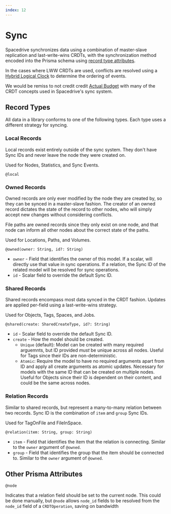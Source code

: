 ```yaml
---
index: 12
---
```


# Sync

Spacedrive synchronizes data using a combination of master-slave replication and last-write-wins CRDTs,
with the synchronization method encoded into the Prisma schema using [record type attributes](#record-types).

In the cases where LWW CRDTs are used,
conflicts are resolved using a [Hybrid Logical Clock](https://github.com/atolab/uhlc-rs)
to determine the ordering of events.

We would be remiss to not credit credit [Actual Budget](https://actualbudget.com/)
with many of the CRDT concepts used in Spacedrive's sync system.

## Record Types

All data in a library conforms to one of the following types.
Each type uses a different strategy for syncing.

### Local Records

Local records exist entirely outside of the sync system.
They don't have Sync IDs and never leave the node they were created on.

Used for Nodes, Statistics, and Sync Events.

`@local`

### Owned Records

Owned records are only ever modified by the node they are created by,
so they can be synced in a master-slave fashion.
The creator of an owned record dictates the state of the record to other nodes,
who will simply accept new changes without considering conflicts.

File paths are owned records since they only exist on one node,
and that node can inform all other nodes about the correct state of the paths.

Used for Locations, Paths, and Volumes.

`@owned(owner: String, id?: String)`
- `owner` - Field that identifies the owner of this model.
  If a scalar, will directly use that value in sync operations.
  If a relation, the Sync ID of the related model will be resolved for sync operations.
- `id` - Scalar field to override the default Sync ID.

### Shared Records

Shared records encompass most data synced in the CRDT fashion.
Updates are applied per-field using a last-write-wins strategy.

Used for Objects, Tags, Spaces, and Jobs.

`@shared(create: SharedCreateType, id?: String)`
- `id` - Scalar field to override the default Sync ID.
- `create` - How the model should be created.
  - `Unique` (default): Model can be created with many required arguemnts,
  but ID provided _must_ be unique across all nodes.
  Useful for Tags since their IDs are non-deterministic.
  - `Atomic`: Require the model to have no required arguments apart from ID and apply all create arguments as atomic updates.
  Necessary for models with the same ID that can be created on multiple nodes.
  Useful for Objects since their ID is dependent on their content,
  and could be the same across nodes.

### Relation Records

Similar to shared records, but represent a many-to-many relation between two records.
Sync ID is the combination of `item` and `group` Sync IDs.

Used for TagOnFile and FileInSpace.

`@relation(item: String, group: String)`
- `item` - Field that identifies the item that the relation is connecting.
  Similar to the `owner` argument of `@owned`.
- `group` - Field that identifies the group that the item should be connected to.
  Similar to the `owner` argument of `@owned`.


## Other Prisma Attributes

`@node`

Indicates that a relation field should be set to the current node.
This could be done manually,
but `@node` allows `node_id` fields to be resolved from the `node_id` field of a `CRDTOperation`,
saving on bandwidth
